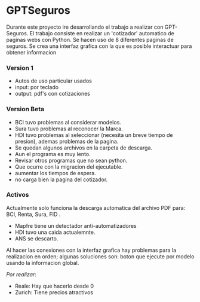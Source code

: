 # GPTSeguros

Durante este proyecto ire desarrollando el trabajo a realizar con GPT-Seguros.
El trabajo consiste en realizar un 'cotizador' automatico de paginas webs con Python.
Se hacen uso de 8 diferentes paginas de seguros.
Se crea una interfaz grafica con la que es posible interactuar para obtener informacion

### Version 1
* Autos de uso particular usados
* input: por teclado
* output: pdf's con cotizaciones

### Version Beta

* BCI tuvo problemas al considerar modelos.
* Sura tuvo problemas al reconocer la Marca.
* HDI tuvo problemas al seleccionar (necesita un breve tiempo de presion), ademas problemas de la pagina.
* Se quedan algunos archivos en la carpeta de descarga.
* Aun el programa es muy lento. 
* Revisar otros programas que no sean python.
* Que ocurre con la migracion del ejecutable.
* aumentar los tiempos de espera.
* no carga bien la pagina del cotizador.

### Activos

Actualmente solo funciona la descarga automatica del archivo PDF para: BCI, Renta, Sura, FID .

* Mapfre tiene un detectador anti-automatizadores
* HDI tuvo una caida actualemnte.
* ANS se descarto.


Al hacer las conexiones con la interfaz grafica hay problemas para la realizacion en orden; algunas soluciones son: boton que ejecute por modelo usando la informacion global.

*Por realizar*:
* Reale: Hay que hacerlo desde 0
* Zurich: Tiene precios atractivos


